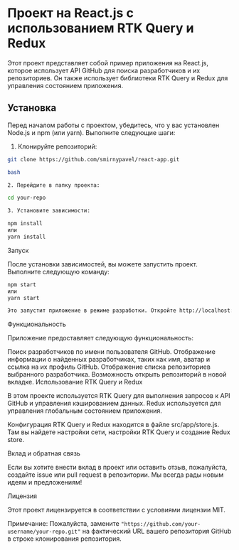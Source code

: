 # Проект на React.js с использованием RTK Query и Redux

Этот проект представляет собой пример приложения на React.js, которое использует API GitHub для поиска разработчиков и их репозиториев. Он также использует библиотеки RTK Query и Redux для управления состоянием приложения.

## Установка

Перед началом работы с проектом, убедитесь, что у вас установлен Node.js и npm (или yarn). Выполните следующие шаги:

1. Клонируйте репозиторий:

```bash
git clone https://github.com/smirnypavel/react-app.git

bash

2. Перейдите в папку проекта:

cd your-repo

3. Установите зависимости:

npm install
или
yarn install

```

Запуск

После установки зависимостей, вы можете запустить проект. Выполните следующую команду:

```bash
npm start
или
yarn start

Это запустит приложение в режиме разработки. Откройте http://localhost:3000 в вашем браузере, чтобы увидеть приложение.
```

Функциональность

Приложение предоставляет следующую функциональность:

Поиск разработчиков по имени пользователя GitHub.
Отображение информации о найденных разработчиках, таких как имя, аватар и ссылка на их профиль GitHub.
Отображение списка репозиториев выбранного разработчика.
Возможность открыть репозиторий в новой вкладке.
Использование RTK Query и Redux

В этом проекте используется RTK Query для выполнения запросов к API GitHub и управления кэшированием данных. Redux используется для управления глобальным состоянием приложения.

Конфигурация RTK Query и Redux находится в файле src/app/store.js. Там вы найдете настройки сети, настройки RTK Query и создание Redux store.

Вклад и обратная связь

Если вы хотите внести вклад в проект или оставить отзыв, пожалуйста, создайте issue или pull request в репозитории. Мы всегда рады новым идеям и предложениям!

Лицензия

Этот проект лицензируется в соответствии с условиями лицензии MIT.

Примечание: Пожалуйста, замените `"https://github.com/your-username/your-repo.git"` на фактический URL вашего репозитория GitHub в строке клонирования репозитория.
